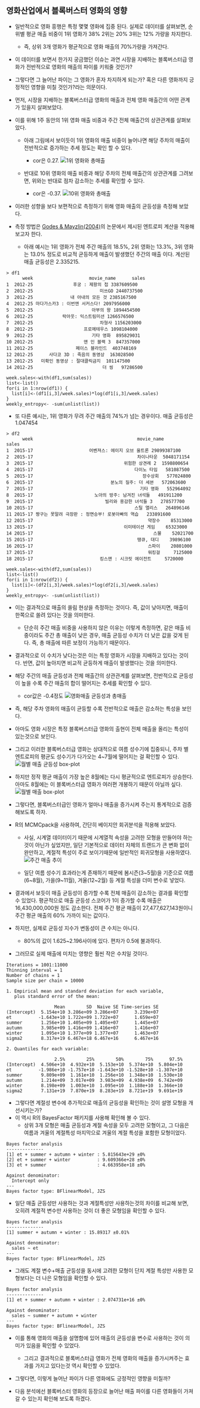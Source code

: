 ## 영화산업에서 블록버스터 영화의 영향

- 일반적으로 영화 흥행은 특정 몇몇 영화에 집중 된다. 실제로 데이터를 살펴보면, 순위별 평균 매출 비중이 1위 영화가 38% 2위는 20% 3위는 12% 가량을 차지한다. 
  - 즉, 상위 3개 영화가 평균적으로 영화 매출의 70%가량을 가져간다.

- 이 데이터를 보면서 한가지 궁금했던 이슈는 과연 시장을 지배하는 블록버스터급 영화가 전반적으로 영화의 매출의 파이를 키워줄 것인가? 
- 그렇다면 그 늘어난 파이는 그 영화가 혼자 차지하게 되는가? 혹은 다른 영화까지 긍정적인 영향을 미칠 것인가?라는 의문이다. 

- 먼저, 시장을 지배하는 블록버스터급 영화의 매출과 전체 영화 매출간의 어떤 관계가 있을지 살펴보았다. 
- 이를 위해 1주 동안의 1위 영화 매출 비중과 주간 전체 매출간의 상관관계를 살펴보았다. 
  - 아래 그림에서 보이듯이 1위 영화의 매출 비중이 늘어나면 해당 주차의 매출이 전반적으로 증가하는 추세 정도는 확인 할 수 있다.
    - cor은 0.27.
![1위 영화와 총매출](https://dl.dropboxusercontent.com/u/1049842/%EB%B8%94%EB%A1%9C%EA%B7%B8/%EC%98%81%ED%99%94_%EB%8B%A4%EC%9D%8C/1st_movie.png)

  - 반대로 10위 영화의 매출 비중과 해당 주차의 전체 매출간의 상관관계를 그려보면, 위와는 반대로 점차 감소하는 추세를 확인할 수 있다. 
    - cor은 -0.37.
![10위 영화와 총매출](https://dl.dropboxusercontent.com/u/1049842/%EB%B8%94%EB%A1%9C%EA%B7%B8/%EC%98%81%ED%99%94_%EB%8B%A4%EC%9D%8C/10th_movie.png)

- 이러한 성향을 보다 보편적으로 측정하기 위해 영화 매출의 균등성을 측정해 보았다. 
- 측정 방법은 [Godes & Mayzlin(2004)](https://msbfile03.usc.edu/digitalmeasures/mayzlin/intellcont/godes_mayzlin04-1.pdf)의 논문에서 제시된 엔트로피 계산을 적용해 보고자 한다. 
  - 아래 예시는 1위 영화가 전체 주간 매출의 18.5%, 2위 영화는 13.3%, 3위 영화는 13.0% 정도로 비교적 균등하게 매출이 발생했던 주간의 매출 이다. 계산된 매출 균등성은 2.335215.
```
> df1
      week                     movie_name      sales
1  2012-25               후궁 : 제왕의 첩 3387609500
2  2012-25                         미쓰GO 2440737500
3  2012-25              내 아내의 모든 것 2385167500
4  2012-25 마다가스카3 : 이번엔 서커스다! 2097956000
5  2012-25                      아부의 왕 1894454500
6  2012-25           락아웃: 익스트림미션 1266576500
7  2012-25                         차형사 1156203000
8  2012-25                   프로메테우스 1098104000
9  2012-25                      기타 영화  895829031
10 2012-25                   맨 인 블랙 3  847357000
11 2012-25                페이스 블라인드  403748169
12 2012-25      사다코 3D : 죽음의 동영상  163028500
13 2012-25   미확인 동영상 : 절대클릭금지  101147500
14 2012-25                          더 씽   97286500

week.sales<-with(df1,sum(sales))
list<-list()
for(i in 1:nrow(df1)) {
  list[i]<-(df1[i,3]/week.sales)*log(df1[i,3]/week.sales)
}
weekly_entropy<- -sum(unlist(list))
```

  - 또 다른 예시는, 1위 영화가 무려 주간 매출의 74%가 넘는 경우이다. 매출 균등성은 1.047454
```
> df2
      week                                       movie_name       sales
1  2015-17                     어벤져스: 에이지 오브 울트론 29899387100
2  2015-17                                       차이나타운  5048171154
3  2015-17                                  위험한 상견례 2  1598800654
4  2015-17                                      다이노 타임   581087500
5  2015-17                                         장수상회   577024800
6  2015-17                             분노의 질주: 더 세븐   572063600
7  2015-17                                        기타 영화   552964092
8  2015-17                       노아의 방주: 남겨진 녀석들   491911200
9  2015-17                           빌리와 용감한 녀석들 3   278577700
10 2015-17                                      스틸 앨리스   264896146
11 2015-17 짱구는 못말려 극장판 : 정면승부! 로봇아빠의 역습   233891600
12 2015-17                                           약장수    85313000
13 2015-17                                  이미테이션 게임    65323000
14 2015-17                                             스물    52021700
15 2015-17                                       땡큐, 대디    39896100
16 2015-17                                           스파이    20801000
17 2015-17                                           워킹걸     7125000
18 2015-17                         킹스맨 : 시크릿 에이전트     5720000

week.sales<-with(df2,sum(sales))
list<-list()
for(i in 1:nrow(df2)) {
  list[i]<-(df2[i,3]/week.sales)*log(df2[i,3]/week.sales)
}
weekly_entropy<- -sum(unlist(list))
```

- 이는 결과적으로 매출의 쏠림 현상을 측정하는 것이다. 즉, 값이 낮아지면, 매출이 한쪽으로 쏠려 있다는 것을 의미한다. 
  - 단순히 주간 매출 비중을 사용하지 않은 이유는 이렇게 측정하면, 같은 매출 비중이라도 주간 총 매출이 낮은 경우, 매출 균등성 수치가 더 낮은 값을 갖게 된다. 즉, 총 매출에 따른 보정이 가능하기 때문이다. 
- 결과적으로 이 수치가 낮다는것은 이는 특정 영화가 시장을 지배하고 있다는 것이다. 반면, 값이 높아지면 비교적 균등하게 매출이 발생했다는 것을 의미한다.

- 해당 주간의 매출 균등성과 전체 매출간의 상관관계를 살펴보면, 전반적으로 균등성이 높을 수록 주간 매출의 합이 떨어지는 추세를 확인할 수 있다. 
  - cor값은 -0.4정도
![영화매출 균등성과 총매출](https://dl.dropboxusercontent.com/u/1049842/%EB%B8%94%EB%A1%9C%EA%B7%B8/%EC%98%81%ED%99%94_%EB%8B%A4%EC%9D%8C/sales_entropy.png)  

- 즉, 해당 주차 영화의 매출이 균등할 수록 전반적으로 매출은 감소하는 특성을 보인다. 
- 아마도 영화 시장은 특정 블록버스터급 영화의 출현이 전체 매출을 올리는 특성이 있는것으로 보인다.

- 그리고 이러한 블록버스터급 영화는 상대적으로 여름 성수기에 집중되니, 주차 별 엔트로피의 평균도 성수기가 다가오는 4~7월에 떨어지는 걸 확인할 수 있다. 
![월별 매출 균등성 box-plot](https://dl.dropboxusercontent.com/u/1049842/%EB%B8%94%EB%A1%9C%EA%B7%B8/%EC%98%81%ED%99%94_%EB%8B%A4%EC%9D%8C/monthly_entropy_boxplot.png)

- 하지만 정작 평균 매출이 가장 높은 8월에는 다시 평균적으로 엔트로피가 상승한다. 아마도 8월에는 이 블록버스터급 영화가 여러편 개봉하기 때문이 아닐까 싶다.
![월별 매출 box-plot](https://dl.dropboxusercontent.com/u/1049842/%EB%B8%94%EB%A1%9C%EA%B7%B8/%EC%98%81%ED%99%94_%EB%8B%A4%EC%9D%8C/mon%20thly_sales_boxplot.png)

- 그렇다면, 블록버스터급인 영화가 얼마나 매출을 증가시켜 주는지 통계적으로 검증해보도록 하자. 
- R의 MCMCpack을 사용하여, 간단히 베이지안 회귀분석을 적용해 보았다.
  - 사실, 시계열 데이터이기 때문에 시계열적 속성을 고려한 모형을 만들어야 하는 것이 아닌가 싶었지만, 일단 기본적으로 데이터 자체의 트랜드가 큰 변화 없이 완만하고, 계절적 특성이 주로 보이기때문에 일반적인 회귀모형을 사용하였다.
![주간 매출 추이](https://dl.dropboxusercontent.com/u/1049842/%EB%B8%94%EB%A1%9C%EA%B7%B8/%EC%98%81%ED%99%94_%EB%8B%A4%EC%9D%8C/weekly_sales.png)

  - 일단 여름 성수기 효과라는게 존재하기 때문에 봄시즌(3~5월)을 기준으로 여름(6~8월), 가을(9~11월), 겨울(12~2월) 등 계절 특성을 더미 변수로 넣었다.

- 결과에서 보듯이 매출 균등성이 증가할 수록 전체 매출이 감소하는 결과를 확인할 수 있었다. 평균적으로 매출 균등성 스코어가 1이 증가할 수록 매출은 16,430,000,000원 정도 감소한다. 전체 주간 평균 매출이 27,477,627,143원이니 주간 평균 매출의 60% 가까이 되는 값이다.
- 하지만, 실제로 균등성 지수가 변동성이 큰 수치는 아니다.
  - 80%의 값이 1.625~2.196사이에 있다. 편차가 0.5에 불과하다. 
- 그러므로 실제 매출에 미치는 영향은 훨씬 작은 수치일 것이다.
```
Iterations = 1001:11000
Thinning interval = 1 
Number of chains = 1 
Sample size per chain = 10000 

1. Empirical mean and standard deviation for each variable,
   plus standard error of the mean:

                  Mean        SD  Naive SE Time-series SE
(Intercept)  5.154e+10 3.286e+09 3.286e+07      3.239e+07
et          -1.643e+10 1.722e+09 1.722e+07      1.659e+07
summer       1.256e+10 1.405e+09 1.405e+07      1.445e+07
autumn       3.985e+09 1.416e+09 1.416e+07      1.416e+07
winter       1.095e+10 1.377e+09 1.377e+07      1.463e+07
sigma2       8.317e+19 6.467e+18 6.467e+16      6.467e+16

2. Quantiles for each variable:

                  2.5%        25%        50%        75%      97.5%
(Intercept)  4.506e+10  4.932e+10  5.153e+10  5.374e+10  5.804e+10
et          -1.986e+10 -1.757e+10 -1.643e+10 -1.528e+10 -1.307e+10
summer       9.809e+09  1.161e+10  1.256e+10  1.348e+10  1.530e+10
autumn       1.214e+09  3.017e+09  3.983e+09  4.938e+09  6.742e+09
winter       8.198e+09  1.003e+10  1.095e+10  1.188e+10  1.366e+10
sigma2       7.131e+19  7.870e+19  8.283e+19  8.721e+19  9.691e+19
```

- 그렇다면 계절성 변수에 추가적으로 매출의 균등성을 확인하는 것이 설명 모형을 개선시키는가? 
- 이 역시 R의 BayesFactor 패키지를 사용해 확인해 볼 수 있다.
  - 상위 3개 모형은 매출 균등성과 계절 속성을 모두 고려한 모형이고, 그 다음은 여름과 겨울의 계절특성 마지막으로 겨울의 계절 특성을 포함한 모형이었다.
```
Bayes factor analysis
--------------
[1] et + summer + autumn + winter : 5.815643e+29 ±0%
[2] et + summer + winter          : 9.609366e+28 ±0%
[3] et + summer                   : 4.663958e+18 ±0%

Against denominator:
  Intercept only 
---
Bayes factor type: BFlinearModel, JZS
```

  - 일단 매출 균등성만 사용하는 것과 계절특성만 사용하는것의 차이를 비교해 보면, 오히려 계절적 변수만 사용하는 것이 더 좋은 모형임을 확인할 수 있다.
```
Bayes factor analysis
--------------
[1] summer + autumn + winter : 15.89317 ±0.01%

Against denominator:
  sales ~ et 
---
Bayes factor type: BFlinearModel, JZS
```

  - 그래도 계절 변수+매출 균등성을 동시에 고려한 모형이 단지 계절 특성만 사용한 모형보다는 더 나은 모형임을 확인할 수 있다.
```
Bayes factor analysis
--------------
[1] et + summer + autumn + winter : 2.074731e+16 ±0%

Against denominator:
  sales ~ summer + autumn + winter 
---
Bayes factor type: BFlinearModel, JZS
```

- 이를 통해 영화의 매출을 설명함에 있어 매출의 균등성을 변수로 사용하는 것이 의미가 있음을 확인할 수 있었다. 
  - 그리고 결과적으로 블록버스터급 영화가 전체 영화의 매출을 증가시켜주는 효과를 가지고 있다는것 역시 확인할 수 있었다. 

- 그렇다면, 이렇게 늘어난 파이가 다른 영화에도 긍정적인 영향을 미칠까? 
- 다음 분석에선 블록버스터 영화의 등장으로 늘어난 매출 파이를 다른 영화들이 가져갈 수 있는지 확인해 보도록 하겠다.
